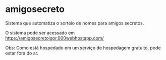# amigosecreto

Sistema que automatiza o sorteio de nomes para amigos secretos.

O sistema pode ser acessado em https://amigosecretoigor.000webhostapp.com/

Obs: Como está hospedado em um serviço de hospedagem gratuito, pode estar fora do ar.
